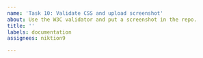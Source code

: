 ```yaml
---
name: 'Task 10: Validate CSS and upload screenshot'
about: Use the W3C validator and put a screenshot in the repo.
title: ''
labels: documentation
assignees: niktion9

---
```



